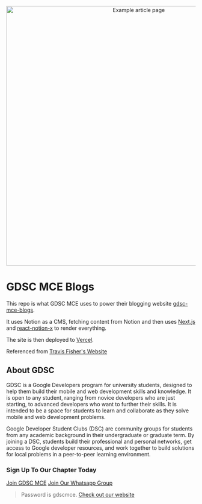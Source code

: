 
<p align="center">
  <a href="https://transitivebullsh.it/nextjs-notion-starter-kit">
    <img alt="Example article page" src="https://i.ibb.co/k5CqmCB/examplepic.png" width="689">
  </a>
</p>

# GDSC MCE Blogs

This repo is what GDSC MCE uses to power their blogging website [gdsc-mce-blogs](https://gdsc-mce-blogs.com).

It uses Notion as a CMS, fetching content from Notion and then uses [Next.js](https://nextjs.org/) and [react-notion-x](https://github.com/NotionX/react-notion-x) to render everything.

The site is then deployed to [Vercel](http://vercel.com).

Referenced from [Travis Fisher's Website](https://transitivebullsh.it)


## About GDSC

GDSC is a Google Developers program for university students, designed to help them build their mobile and web development skills and knowledge. It is open to any student, ranging from novice developers who are just starting, to advanced developers who want to further their skills. It is intended to be a space for students to learn and collaborate as they solve mobile and web development problems.

Google Developer Student Clubs (DSC) are community groups for students from any academic background in their undergraduate or graduate term. By joining a DSC, students build their professional and personal networks, get access to Google developer resources, and work together to build solutions for local problems in a peer-to-peer learning environment.


### Sign Up To Our Chapter Today

[Join GDSC MCE](bit.ly/gdsc-mce-chapter-signup)
[Join Our Whatsapp Group](bit.ly/gdsc-mce-whcg) 
> Password is gdscmce.
[Check out our website](https://gdscmce-main.web.app/) 



